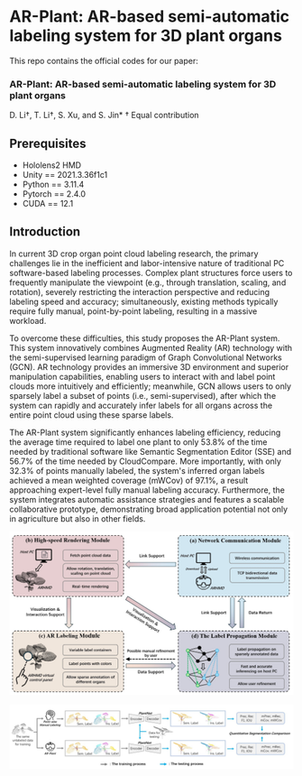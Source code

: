 # AR-Plant: AR-based semi-automatic labeling system for 3D plant organs  
This repo contains the official codes for our paper:

### AR-Plant: AR-based semi-automatic labeling system for 3D plant organs
D. Li†, T. Li†, S. Xu, and S. Jin*
† Equal contribution

## Prerequisites
* Hololens2 HMD
* Unity == 2021.3.36f1c1
* Python == 3.11.4
* Pytorch == 2.4.0
* CUDA == 12.1

## Introduction
In current 3D crop organ point cloud labeling research, the primary challenges lie in the inefficient and labor-intensive nature of traditional PC software-based labeling processes. Complex plant structures force users to frequently manipulate the viewpoint (e.g., through translation, scaling, and rotation), severely restricting the interaction perspective and reducing labeling speed and accuracy; simultaneously, existing methods typically require fully manual, point-by-point labeling, resulting in a massive workload.

To overcome these difficulties, this study proposes the AR-Plant system. This system innovatively combines Augmented Reality (AR) technology with the semi-supervised learning paradigm of Graph Convolutional Networks (GCN). AR technology provides an immersive 3D environment and superior manipulation capabilities, enabling users to interact with and label point clouds more intuitively and efficiently; meanwhile, GCN allows users to only sparsely label a subset of points (i.e., semi-supervised), after which the system can rapidly and accurately infer labels for all organs across the entire point cloud using these sparse labels.

The AR-Plant system significantly enhances labeling efficiency, reducing the average time required to label one plant to only 53.8% of the time needed by traditional software like Semantic Segmentation Editor (SSE) and 56.7% of the time needed by CloudCompare. More importantly, with only 32.3% of points manually labeled, the system's inferred organ labels achieved a mean weighted coverage (mWCov) of 97.1%, a result approaching expert-level fully manual labeling accuracy. Furthermore, the system integrates automatic assistance strategies and features a scalable collaborative prototype, demonstrating broad application potential not only in agriculture but also in other fields.

![System Architecture](./System_Architecture.jpg)

![Experimental Procedure](./Experimental_Procedure.jpg)

